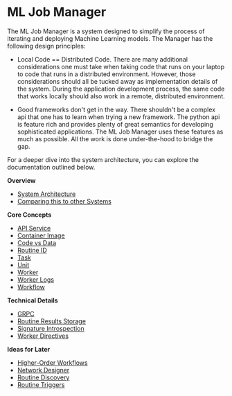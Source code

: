 # ML Job Manager

The ML Job Manager is a system designed to simplify the process of iterating
and deploying Machine Learning models. The Manager has the following design
principles:

- Local Code == Distributed Code. There are many additional considerations one
  must take when taking code that runs on your laptop to code that runs in a
  distributed environment. However, those considerations should all be tucked
  away as implementation details of the system. During the application
  development process, the same code that works locally should also work
  in a remote, distributed environment.

- Good frameworks don't get in the way. There shouldn't be a complex api
  that one has to learn when trying a new framework. The python api is feature
  rich and provides plenty of great semantics for developing sophisticated
  applications. The ML Job Manager uses these features as much as possible.
  All the work is done under-the-hood to bridge the gap.

For a deeper dive into the system architecture, you can explore the
documentation outlined below.

**Overview**

- [System Architecture](./System-Architecture.md)
- [Comparing this to other Systems](./Comparisons.md)

**Core Concepts**

- [API Service](./API-Service.md)
- [Container Image](./API-Image.md)
- [Code vs Data](./Code-vs-Data.md)
- [Routine ID](./Routine-ID.md)
- [Task](./Task.md)
- [Unit](./Unit.md)
- [Worker](./Worker.md)
- [Worker Logs](./Worker-Logs.md)
- [Workflow](./Workflow.md)

**Technical Details**

- [GRPC](./GRPC.md)
- [Routine Results Storage](./Routine-Results-Storage.md)
- [Signature Introspection](./Signature-Introspection.md)
- [Worker Directives](./Worker-Directives.md)

**Ideas for Later**

- [Higher-Order Workflows](./Higher-Order-Workflows.md)
- [Network Designer](./Network-Designer.md)
- [Routine Discovery](./Routine-Discovery.md)
- [Routine Triggers](./Routine-Triggers.md)
